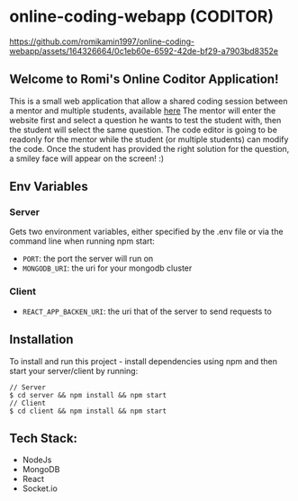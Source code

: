 # online-coding-webapp (CODITOR)


https://github.com/romikamin1997/online-coding-webapp/assets/164326664/0c1eb60e-6592-42de-bf29-a7903bd8352e


## Welcome to Romi's Online Coditor Application!
This is a small web application that allow a shared coding session between a mentor
and multiple students, available [here](https://online-coding-webapp-production-1ae1.up.railway.app/)
The mentor will enter the website first and select a question he wants to test the student with,
then the student will select the same question.
The code editor is going to be readonly for the mentor while the student (or multiple students) can modify
the code.
Once the student has provided the right solution for the question, a smiley face will appear on the screen! :)

## Env Variables
### Server
Gets two environment variables, either specified by the .env file or via the command line when running npm start:
- `PORT`: the port the server will run on
- `MONGODB_URI`: the uri for your mongodb cluster
### Client
- `REACT_APP_BACKEN_URI`: the uri that of the server to send requests to

## Installation
To install and run this project - install dependencies using npm and then start your server/client by running:

```
// Server
$ cd server && npm install && npm start
// Client
$ cd client && npm install && npm start
```

## Tech Stack:
- NodeJs
- MongoDB
- React
- Socket.io
